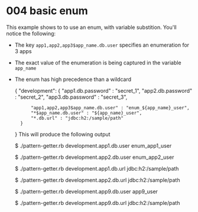 # 004 basic enum
This example shows to to use an enum, with variable substition.  You'll notice the following:

* The key `app1,app2,app3$app_name.db.user` specifies an enumeration for 3 apps
* The exact value of the enumeration is being captured in the variable `app_name`
* The enum has high precedence than a wildcard

    {
    	"development": {
    		"app1.db.password" : "secret_1",
    		"app2.db.password" : "secret_2",
    		"app3.db.password" : "secret_3",
    
    		"app1,app2,app3$app_name.db.user" : "enum_${app_name}_user",
    		"*$app_name.db.user" : "${app_name}_user",
    		"*.db.url" : "jdbc:h2:/sample/path"
    	}
    }
This will produce the following output

    $ ./pattern-getter.rb development.app1.db.user
    enum_app1_user
     
    $ ./pattern-getter.rb development.app2.db.user
    enum_app2_user
     
    $ ./pattern-getter.rb development.app1.db.url
    jdbc:h2:/sample/path
     
    $ ./pattern-getter.rb development.app2.db.url
    jdbc:h2:/sample/path
     
    $ ./pattern-getter.rb development.app9.db.user
    app9_user
     
    $ ./pattern-getter.rb development.app9.db.url
    jdbc:h2:/sample/path
     

